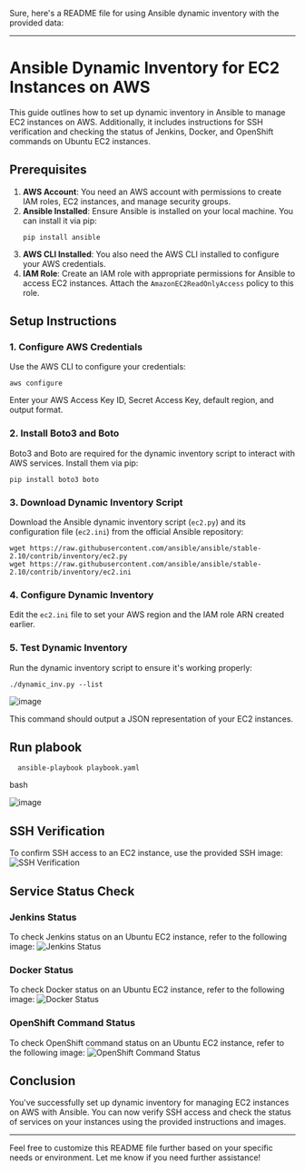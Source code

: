 Sure, here's a README file for using Ansible dynamic inventory with the provided data:

---

# Ansible Dynamic Inventory for EC2 Instances on AWS

This guide outlines how to set up dynamic inventory in Ansible to manage EC2 instances on AWS. Additionally, it includes instructions for SSH verification and checking the status of Jenkins, Docker, and OpenShift commands on Ubuntu EC2 instances.

## Prerequisites

1. **AWS Account**: You need an AWS account with permissions to create IAM roles, EC2 instances, and manage security groups.
2. **Ansible Installed**: Ensure Ansible is installed on your local machine. You can install it via pip:
   ```
   pip install ansible
   ```
3. **AWS CLI Installed**: You also need the AWS CLI installed to configure your AWS credentials.
4. **IAM Role**: Create an IAM role with appropriate permissions for Ansible to access EC2 instances. Attach the `AmazonEC2ReadOnlyAccess` policy to this role.

## Setup Instructions

### 1. Configure AWS Credentials

Use the AWS CLI to configure your credentials:
```
aws configure
```
Enter your AWS Access Key ID, Secret Access Key, default region, and output format.

### 2. Install Boto3 and Boto

Boto3 and Boto are required for the dynamic inventory script to interact with AWS services. Install them via pip:
```
pip install boto3 boto
```

### 3. Download Dynamic Inventory Script

Download the Ansible dynamic inventory script (`ec2.py`) and its configuration file (`ec2.ini`) from the official Ansible repository:
```
wget https://raw.githubusercontent.com/ansible/ansible/stable-2.10/contrib/inventory/ec2.py
wget https://raw.githubusercontent.com/ansible/ansible/stable-2.10/contrib/inventory/ec2.ini
```

### 4. Configure Dynamic Inventory

Edit the `ec2.ini` file to set your AWS region and the IAM role ARN created earlier.

### 5. Test Dynamic Inventory

Run the dynamic inventory script to ensure it's working properly:
```
./dynamic_inv.py --list
```
![image](https://github.com/Mostafayouni/ivolvetraining/assets/105316729/9c475253-da2f-4330-950a-e752b52b643e)


This command should output a JSON representation of your EC2 instances.

## Run plabook
      ansible-playbook playbook.yaml
   bash

![image](https://github.com/Mostafayouni/ivolvetraining/assets/105316729/91ad81d3-bf17-432f-ac72-f56fd9bd5e40)



## SSH Verification

To confirm SSH access to an EC2 instance, use the provided SSH image:
![SSH Verification](https://github.com/Mostafayouni/ivolvetraining/assets/105316729/0055b662-3e47-44df-8289-e4d709d0c496)

## Service Status Check

### Jenkins Status

To check Jenkins status on an Ubuntu EC2 instance, refer to the following image:
![Jenkins Status](https://github.com/Mostafayouni/ivolvetraining/assets/105316729/02ed29bb-5a87-4b14-bfd9-8be32947880f)

### Docker Status

To check Docker status on an Ubuntu EC2 instance, refer to the following image:
![Docker Status](https://github.com/Mostafayouni/ivolvetraining/assets/105316729/686c45b7-adec-440f-9305-8c73f8674495)

### OpenShift Command Status

To check OpenShift command status on an Ubuntu EC2 instance, refer to the following image:
![OpenShift Command Status](https://github.com/Mostafayouni/ivolvetraining/assets/105316729/a7938dd2-9873-4f71-b5c6-b030c95c55cf)

## Conclusion

You've successfully set up dynamic inventory for managing EC2 instances on AWS with Ansible. You can now verify SSH access and check the status of services on your instances using the provided instructions and images.

---

Feel free to customize this README file further based on your specific needs or environment. Let me know if you need further assistance!
